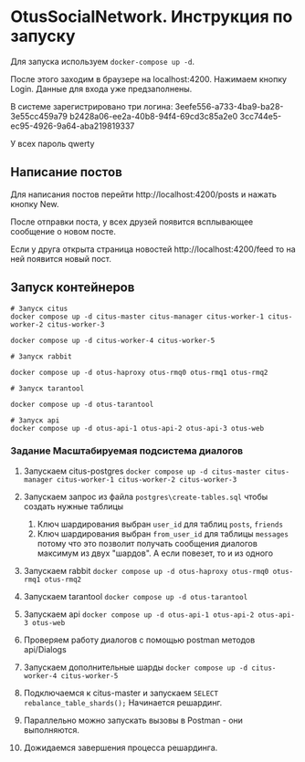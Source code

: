 # OtusSocialNetwork. Инструкция по запуску

Для запуска используем `docker-compose up -d`.

После этого заходим в браузере на localhost:4200.
Нажимаем кнопку Login. Данные для входа уже предзаполнены.

В системе зарегистрировано три логина:
3eefe556-a733-4ba9-ba28-3e55cc459a79
b2428a06-ee2a-40b8-94f4-69cd3c85a2e0
3cc744e5-ec95-4926-9a64-aba219819337

У всех пароль qwerty

## Написание постов

Для написания постов перейти http://localhost:4200/posts и нажать кнопку New.

После отправки поста, у всех друзей появится всплывающее сообщение о новом посте.

Если у друга открыта страница новостей http://localhost:4200/feed то на ней появится новый пост.

## Запуск контейнеров

```
# Запуск citus
docker compose up -d citus-master citus-manager citus-worker-1 citus-worker-2 citus-worker-3

docker compose up -d citus-worker-4 citus-worker-5

# Запуск rabbit

docker compose up -d otus-haproxy otus-rmq0 otus-rmq1 otus-rmq2

# Запуск tarantool

docker compose up -d otus-tarantool

# Запуск api
docker compose up -d otus-api-1 otus-api-2 otus-api-3 otus-web

```

### Задание Масштабируемая подсистема диалогов

1. Запускаем citus-postgres `docker compose up -d citus-master citus-manager citus-worker-1 citus-worker-2 citus-worker-3`
2. Запускаем запрос из файла `postgres\create-tables.sql` чтобы создать нужные таблицы
   1. Ключ шардирования выбран `user_id` для таблиц `posts`, `friends`
   2. Ключ шардирования выбран `from_user_id` для таблицы `messages` потому что это позволит получать сообщения диалогов максимум из двух "шардов". А если повезет, то и из одного

3. Запускаем rabbit `docker compose up -d otus-haproxy otus-rmq0 otus-rmq1 otus-rmq2`
4. Запускаем tarantool `docker compose up -d otus-tarantool`
5. Запускаем api `docker compose up -d otus-api-1 otus-api-2 otus-api-3 otus-web`
6. Проверяем работу диалогов с помощью postman методов api/Dialogs
7. Запускаем дополнительные шарды `docker compose up -d citus-worker-4 citus-worker-5`
8. Подключаемся к citus-master и запускаем `SELECT rebalance_table_shards();` Начинается решардинг.
9. Параллельно можно запускать вызовы в Postman - они выполняются.
10. Дожидаемся завершения процесса решардинга.




